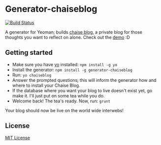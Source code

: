 # Generator-chaiseblog
[![Build Status](https://secure.travis-ci.org/garbados/generator-chaiseblog.png?branch=master)](https://travis-ci.org/garbados/generator-chaiseblog)

A generator for Yeoman; builds [chaise blog](https://github.com/garbados/chaiseblog), a private blog for those thoughts you want to reflect on alone. Check out the [demo](http://chaisedemo.maxthayer.org/#/) :D

## Getting started
- Make sure you have [yo](https://github.com/yeoman/yo) installed:
    `npm install -g yo`
- Install the generator: `npm install -g generator-chaiseblog`
- Run: `yo chaiseblog`
- Answer the prompted questions; this will inform the generator how and where to install your Chaise Blog.
- If the database where you want your blog to live doesn't exist yet, go make it. I'll just put on some tea while you do.
- Welcome back! The tea's ready. Now, run: `grunt`

Your blog should now be live on the world wide interwebs!

## License
[MIT License](http://en.wikipedia.org/wiki/MIT_License)
